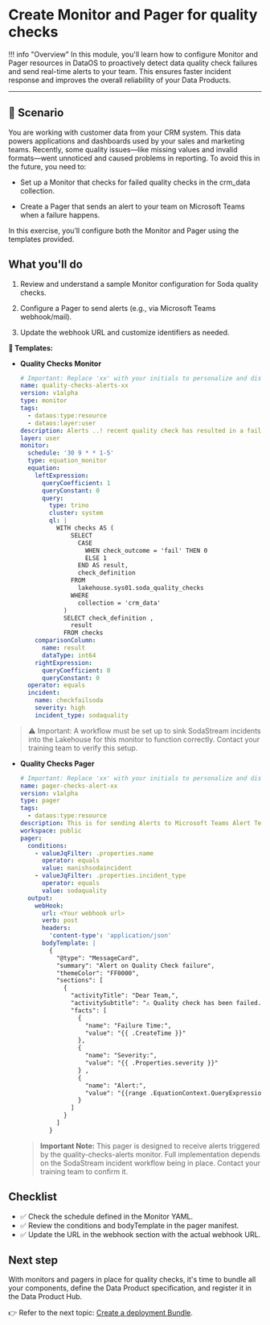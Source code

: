 # Create Monitor and Pager for quality checks 

!!! info "Overview"
    In this module, you'll learn how to configure Monitor and Pager resources in DataOS to proactively detect data quality check failures and send real-time alerts to your team. This ensures faster incident response and improves the overall reliability of your Data Products.

---

## 📘 Scenario

You are working with customer data from your CRM system. This data powers applications and dashboards used by your sales and marketing teams. Recently, some quality issues—like missing values and invalid formats—went unnoticed and caused problems in reporting. To avoid this in the future, you need to:

- Set up a Monitor that checks for failed quality checks in the crm_data collection.

- Create a Pager that sends an alert to your team on Microsoft Teams when a failure happens.

In this exercise, you’ll configure both the Monitor and Pager using the templates provided. 

## What you'll do

1. Review and understand a sample Monitor configuration for Soda quality checks.

2. Configure a Pager to send alerts (e.g., via Microsoft Teams webhook/mail).

3. Update the webhook URL and customize identifiers as needed.

**📜 Templates:**

- **Quality Checks Monitor**
    
    ```yaml
    # Important: Replace 'xx' with your initials to personalize and distinguish the resource you’ve created.
    name: quality-checks-alerts-xx
    version: v1alpha
    type: monitor
    tags:
      - dataos:type:resource
      - dataos:layer:user
    description: Alerts ..! recent quality check has resulted in a failure due to ambiguities found in the data. It appears there are inconsistencies or inaccu racies that require your immediate attention. To ensure the integrity and re liability of the data,Your prompt action in addressing these discrepancies will greatly assist us in maintaining the highest standards of quality.
    layer: user
    monitor:
      schedule: '30 9 * * 1-5'
      type: equation_monitor
      equation:
        leftExpression:
          queryCoefficient: 1
          queryConstant: 0
          query:
            type: trino
            cluster: system
            ql: |
              WITH checks AS (
                  SELECT
                    CASE
                      WHEN check_outcome = 'fail' THEN 0
                      ELSE 1
                    END AS result,
                    check_definition
                  FROM
                    lakehouse.sys01.soda_quality_checks
                  WHERE
                    collection = 'crm_data'
                )
                SELECT check_definition ,
                  result
                FROM checks
        comparisonColumn:
          name: result
          dataType: int64
        rightExpression:
          queryCoefficient: 0
          queryConstant: 0
      operator: equals
      incident:
        name: checkfailsoda
        severity: high
        incident_type: sodaquality
    
    ```
> ⚠️ Important: A workflow must be set up to sink SodaStream incidents into the Lakehouse for this monitor to function correctly. Contact your training team to verify this setup.
    
- **Quality Checks Pager**
    
    ```yaml
    # Important: Replace 'xx' with your initials to personalize and distinguish the resource you’ve created.
    name: pager-checks-alert-xx
    version: v1alpha
    type: pager
    tags:
      - dataos:type:resource
    description: This is for sending Alerts to Microsoft Teams Alert Test chan nel
    workspace: public
    pager:
      conditions:
        - valueJqFilter: .properties.name
          operator: equals
          value: manishsodaincident
        - valueJqFilter: .properties.incident_type
          operator: equals
          value: sodaquality
      output:
        webHook:
          url: <Your webhook url>
          verb: post
          headers:
            'content-type': 'application/json'
          bodyTemplate: |
            {
              "@type": "MessageCard",
              "summary": "Alert on Quality Check failure",
              "themeColor": "FF0000",
              "sections": [
                {
                  "activityTitle": "Dear Team,",
                  "activitySubtitle": "⚠ Quality check has been failed. Please revi ew this.",
                  "facts": [
                    {
                      "name": "Failure Time:",
                      "value": "{{ .CreateTime }}"
                    },
                    {
                      "name": "Severity:",
                      "value": "{{ .Properties.severity }}"
                    } ,
                    {
                      "name": "Alert:",
                      "value": "{{range .EquationContext.QueryExpressions}}{{range .LeftRow.ContextColumns}}{{if eq .Name \"check_definition\"}} {{.Value}}, {{end}}{{end}}{{end}}"
                    }
                  ]
                }
              ]
            }
    
    ```
    
    > **Important Note:** This pager is designed to receive alerts triggered by the quality-checks-alerts monitor. Full implementation depends on the SodaStream incident workflow being in place. Contact your training team to confirm it.
    >

## Checklist

- ✅  Check the schedule defined in the Monitor YAML.
- ✅  Review the conditions and bodyTemplate in the pager manifest.
- ✅  Update the URL in the webhook section with the actual webhook URL.

## Next step

With monitors and pagers in place for quality checks, it's time to bundle all your components, define the Data Product specification, and register it in the Data Product Hub.

👉 Refer to the next topic: [Create a deployment Bundle](/learn/dp_foundations1_learn_track/create_bundle/).